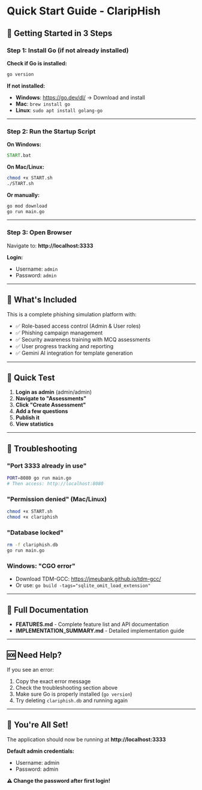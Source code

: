 # Quick Start Guide - ClaripHish

## 🚀 Getting Started in 3 Steps

### Step 1: Install Go (if not already installed)

**Check if Go is installed:**
```bash
go version
```

**If not installed:**
- **Windows**: https://go.dev/dl/ → Download and install
- **Mac**: `brew install go`
- **Linux**: `sudo apt install golang-go`

---

### Step 2: Run the Startup Script

**On Windows:**
```cmd
START.bat
```

**On Mac/Linux:**
```bash
chmod +x START.sh
./START.sh
```

**Or manually:**
```bash
go mod download
go run main.go
```

---

### Step 3: Open Browser

Navigate to: **http://localhost:3333**

**Login:**
- Username: `admin`
- Password: `admin`

---

## 📁 What's Included

This is a complete phishing simulation platform with:
- ✅ Role-based access control (Admin & User roles)
- ✅ Phishing campaign management
- ✅ Security awareness training with MCQ assessments
- ✅ User progress tracking and reporting
- ✅ Gemini AI integration for template generation

---

## 🎯 Quick Test

1. **Login as admin** (admin/admin)
2. **Navigate to "Assessments"**
3. **Click "Create Assessment"**
4. **Add a few questions**
5. **Publish it**
6. **View statistics**

---

## 🔧 Troubleshooting

### "Port 3333 already in use"
```bash
PORT=8080 go run main.go
# Then access: http://localhost:8080
```

### "Permission denied" (Mac/Linux)
```bash
chmod +x START.sh
chmod +x clariphish
```

### "Database locked"
```bash
rm -f clariphish.db
go run main.go
```

### Windows: "CGO error"
- Download TDM-GCC: https://jmeubank.github.io/tdm-gcc/
- Or use: `go build -tags="sqlite_omit_load_extension"`

---

## 📖 Full Documentation

- **FEATURES.md** - Complete feature list and API documentation
- **IMPLEMENTATION_SUMMARY.md** - Detailed implementation guide

---

## 🆘 Need Help?

If you see an error:
1. Copy the exact error message
2. Check the troubleshooting section above
3. Make sure Go is properly installed (`go version`)
4. Try deleting `clariphish.db` and running again

---

## 🎉 You're All Set!

The application should now be running at **http://localhost:3333**

**Default admin credentials:**
- Username: admin
- Password: admin

**⚠️ Change the password after first login!**
